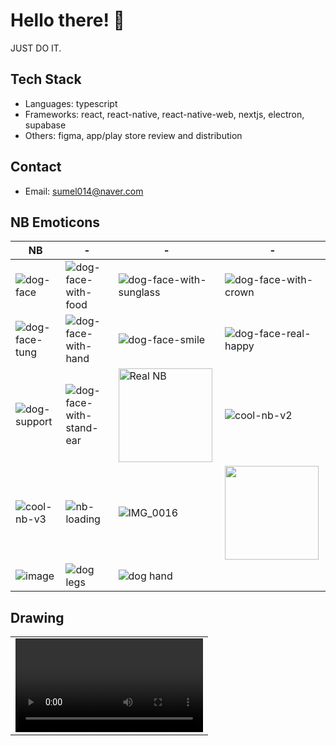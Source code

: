 # Hello there! 👋
JUST DO IT.

## Tech Stack

- Languages: typescript
- Frameworks: react, react-native, react-native-web, nextjs, electron, supabase
- Others: figma, app/play store review and distribution

## Contact

- Email: sumel014@naver.com

## NB Emoticons

| NB | - | - | - |
|---------|---------|---------|---------|
| ![dog-face](https://github.com/WayneKim92/WayneKim92/assets/75321423/0f039b4a-d174-46e5-99c4-4045c7810946) | ![dog-face-with-food](https://github.com/WayneKim92/WayneKim92/assets/75321423/38ea629c-029b-43f0-87ef-c3f1f67c1ea8) | ![dog-face-with-sunglass](https://github.com/WayneKim92/WayneKim92/assets/75321423/c7b674cc-e1a3-4025-84a8-cdbd793987d0) | ![dog-face-with-crown](https://github.com/WayneKim92/WayneKim92/assets/75321423/7d47dd5b-c605-4fec-b594-f7d78bc66fe9) | ![dog-face-with-stand-ear](https://github.com/WayneKim92/WayneKim92/assets/75321423/38ee56da-14fd-416c-a46f-e177c02fadd3) |
| ![dog-face-tung](https://github.com/WayneKim92/WayneKim92/assets/75321423/731d86eb-e322-4f38-a2ea-63a69b68b71d) | ![dog-face-with-hand](https://github.com/WayneKim92/WayneKim92/assets/75321423/63ad22be-3b46-4f34-9f48-27ea091cf3f5) | ![dog-face-smile](https://github.com/WayneKim92/WayneKim92/assets/75321423/5a7e52cb-93c3-44be-b0a6-97ab551bc741) | ![dog-face-real-happy](https://github.com/WayneKim92/WayneKim92/assets/75321423/f75ca3b4-4b39-4ae4-bf60-1ea17f14fea5)
| ![dog-support](https://github.com/WayneKim92/WayneKim92/assets/75321423/5cccac1f-412f-4e35-b166-fc65fd509bda) | ![dog-face-with-stand-ear](https://github.com/WayneKim92/WayneKim92/assets/75321423/6103262c-093a-4406-801b-5618d89a2069) | <img src="https://github.com/WayneKim92/WayneKim92/assets/75321423/7af89392-ec4b-47a1-8d5a-0e0476c63a1b" alt="Real NB" height="150" /> | ![cool-nb-v2](https://github.com/WayneKim92/WayneKim92/assets/75321423/29343ad1-8a3e-40af-b31d-af94e1c12fbc)
|![cool-nb-v3](https://github.com/WayneKim92/WayneKim92/assets/75321423/ec2fe2f1-1eff-4946-92cd-e07953ba10e3) | ![nb-loading](https://github.com/WayneKim92/WayneKim92/assets/75321423/5c2832cf-0ad3-4d28-99fb-1e4cae5705e1) | ![IMG_0016](https://github.com/WayneKim92/WayneKim92/assets/75321423/4a189a70-0cac-412c-91b5-cbb613186a57) | <img src="https://github.com/user-attachments/assets/cab21779-9bc0-4e9a-8119-8290a25f3bbd" width="150" />
|  ![image](https://github.com/user-attachments/assets/13fa6da0-ce23-4b57-9717-071b0df9088c) |  ![dog legs](https://github.com/user-attachments/assets/52f122d0-e347-4624-be4c-ed7e8529fbd0) | ![dog hand](https://github.com/user-attachments/assets/0db793d8-4475-4ea5-8360-b36c94dae216) |


 
## Drawing
<table>
  <tr>
    <td>
      <video src="https://github.com/WayneKim92/WayneKim92/assets/75321423/47d4f0f8-9344-41e5-a27c-0e3c0b8aeb62" alt="0~2100" />
    </td>
  </tr>
</table>
